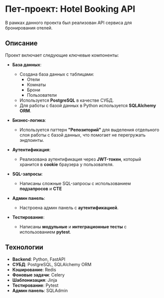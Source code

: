 # Пет-проект: Hotel Booking API

В рамках данного проекта был реализован API сервиса для бронирования отелей.

## Описание

Проект включает следующие ключевые компоненты:

- **База данных**:
  - Создана база данных с таблицами:
    - Отели
    - Комнаты
    - Брони
    - Пользователи
  - Используется **PostgreSQL** в качестве СУБД.
  - Для работы с базой данных в Python используется **SQLAlchemy ORM**.

- **Бизнес-логика**:
  - Используется паттерн **"Репозиторий"** для выделения отдельного слоя работы с базой данных, что помогает не перегружать эндпоинты.

- **Аутентификация**:
  - Реализована аутентификация через **JWT-токен**, который хранится в **cookie** браузера у пользователя.

- **SQL-запросы**:
  - Написаны сложные SQL-запросы с использованием **подзапросов** и **CTE**
    
- **Админ панель**:
  - Настроена админ панель с **аутентификацией**.

- **Тестирование**:
  - Написаны **модульные** и **интеграционные тесты** с использованием **pytest**.

## Технологии

- **Backend**: Python, FastAPI
- **СУБД**: PostgreSQL, SQLAlchemy ORM
- **Кэширование**: Redis
- **Фоновые задачи**: Celery
- **Шаблонизация**: Jinja
- **Тестирование**: Pytest
- **Админ панель**: SQLAdmin

